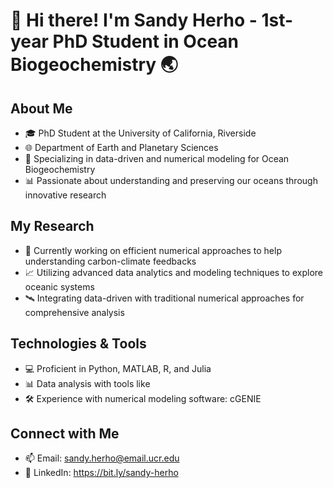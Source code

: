 # 🌊 Hi there! I'm Sandy Herho - 1st-year PhD Student in Ocean Biogeochemistry 🌏

## About Me
- 🎓 PhD Student at the University of California, Riverside
- 🌐 Department of Earth and Planetary Sciences
- 🔬 Specializing in data-driven and numerical modeling for Ocean Biogeochemistry
- 📊 Passionate about understanding and preserving our oceans through innovative research

## My Research
- 🌊 Currently working on efficient numerical approaches to help understanding carbon-climate feedbacks  
- 📈 Utilizing advanced data analytics and modeling techniques to explore oceanic systems
- 🛰️ Integrating data-driven with traditional numerical approaches for comprehensive analysis

## Technologies & Tools
- 💻 Proficient in Python, MATLAB, R, and Julia
- 📊 Data analysis with tools like 
- 🛠️ Experience with numerical modeling software: cGENIE

## Connect with Me
- 📫 Email: sandy.herho@email.ucr.edu
- 🔗 LinkedIn: https://bit.ly/sandy-herho
